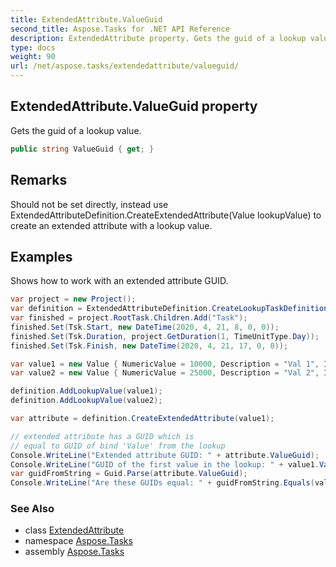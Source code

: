 ```yaml
---
title: ExtendedAttribute.ValueGuid
second_title: Aspose.Tasks for .NET API Reference
description: ExtendedAttribute property. Gets the guid of a lookup value
type: docs
weight: 90
url: /net/aspose.tasks/extendedattribute/valueguid/
---
```

## ExtendedAttribute.ValueGuid property

Gets the guid of a lookup value.

```csharp
public string ValueGuid { get; }
```

## Remarks

Should not be set directly, instead use ExtendedAttributeDefinition.CreateExtendedAttribute(Value lookupValue) to create an extended attribute with a lookup value.

## Examples

Shows how to work with an extended attribute GUID.

```csharp
var project = new Project();
var definition = ExtendedAttributeDefinition.CreateLookupTaskDefinition(CustomFieldType.Cost, ExtendedAttributeTask.Cost1, "My lookup cost");
var finished = project.RootTask.Children.Add("Task");
finished.Set(Tsk.Start, new DateTime(2020, 4, 21, 8, 0, 0));
finished.Set(Tsk.Duration, project.GetDuration(1, TimeUnitType.Day));
finished.Set(Tsk.Finish, new DateTime(2020, 4, 21, 17, 0, 0));

var value1 = new Value { NumericValue = 10000, Description = "Val 1", Id = 1 };
var value2 = new Value { NumericValue = 25000, Description = "Val 2", Id = 2 };

definition.AddLookupValue(value1);
definition.AddLookupValue(value2);

var attribute = definition.CreateExtendedAttribute(value1);

// extended attribute has a GUID which is 
// equal to GUID of bind 'Value' from the lookup
Console.WriteLine("Extended attribute GUID: " + attribute.ValueGuid);
Console.WriteLine("GUID of the first value in the lookup: " + value1.ValueGuid.ToString().ToUpper());
var guidFromString = Guid.Parse(attribute.ValueGuid);
Console.WriteLine("Are these GUIDs equal: " + guidFromString.Equals(value1.ValueGuid));
```

### See Also

* class [ExtendedAttribute](../)
* namespace [Aspose.Tasks](../../extendedattribute/)
* assembly [Aspose.Tasks](../../../)


